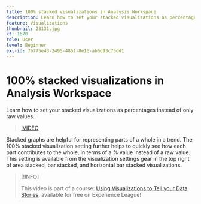 ```yaml
---
title: 100% stacked visualizations in Analysis Workspace
description: Learn how to set your stacked visualizations as percentages instead of only raw values.
feature: Visualizations
thumbnail: 23131.jpg
kt: 1670
role: User
level: Beginner
exl-id: 7b775e43-2495-4851-8e16-ab6d93c75dd1
---
```

# 100% stacked visualizations in Analysis Workspace

Learn how to set your stacked visualizations as percentages instead of only raw values.

>[!VIDEO](https://video.tv.adobe.com/v/23131/?quality=12&learn=on)

Stacked graphs are helpful for representing parts of a whole in a trend. The 100% stacked visualization setting further helps to quickly see how each part contributes to the whole, in terms of a % value instead of a raw value. This setting is available from the visualization settings gear in the top right of area stacked, bar stacked, and horizontal bar stacked visualizations.

>[!INFO]
>
> This video is part of a course: [Using Visualizations to Tell your Data Stories](https://experienceleague.adobe.com/?recommended=Analytics-U-1-2021.1.visualizations), available for free on Experience League!
